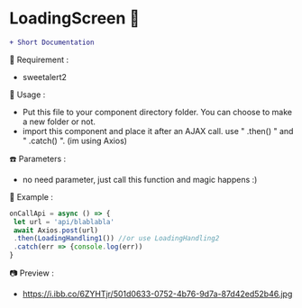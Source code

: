 # LoadingScreen &#x1F34E;

```diff
+ Short Documentation
```

:rice: Requirement :
-  sweetalert2


:eyes: Usage :
- Put this file to your component directory folder. You can choose to make a new folder or not.
- import this component and place it after an AJAX call. use " .then() " and " .catch() ". (im using Axios)


:phone: Parameters :
- no need parameter, just call this function and magic happens :)

:paperclip: Example :
```js
onCallApi = async () => {
 let url = 'api/blablabla'
 await Axios.post(url)
 .then(LoadingHandling1()) //or use LoadingHandling2
 .catch(err => {console.log(err))
}
```

:camera: Preview :
- https://i.ibb.co/6ZYHTjr/501d0633-0752-4b76-9d7a-87d42ed52b46.jpg
